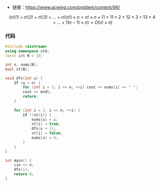 * 链接：https://www.acwing.com/problem/content/96/

$$
(n!/1!+n!/2!+n!/3!+…+n!/n!)×n<n!×n×(1+11×2+12×3+13×4+…+1(n−1)×n)=O(n!×n)
$$

### 代码

```c++
#include <iostream>
using namespace std;
const int N = 10;

int n, nums[N];
bool st[N];

void dfs(int u) {
    if (u > n) {
        for (int i = 1; i <= n; ++i) cout << nums[i] << " ";
        cout << endl;
        return;
    }
    
    for (int i = 1; i <= n; ++i) {
        if (!st[i]) {
            nums[u] = i;
            st[i] = true;
            dfs(u + 1);
            st[i] = false;
            nums[u] = 0;
        }
    }
}

int main() {
    cin >> n;
    dfs(1);
    return 0;
}
```

